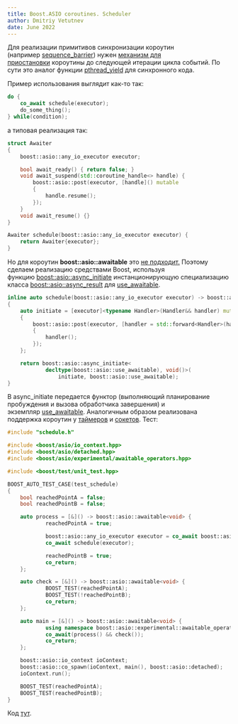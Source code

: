 ```yaml
---
title: Boost.ASIO coroutines. Scheduler
author: Dmitriy Vetutnev
date: June 2022
---
```

Для реализации примитивов синхронизации короутин (например [sequence_barrier](https://github.com/andreasbuhr/cppcoro?ref=kysa.me#sequence_barrier)) нужен [механизм для приостановки](https://github.com/andreasbuhr/cppcoro?ref=kysa.me#Scheduler-concept) короутины до следующей итерации цикла событий. По сути это аналог функции [pthread_yield](https://man7.org/linux/man-pages/man3/pthread_yield.3.html?ref=kysa.me) для синхронного кода.

Пример использования выглядит как-то так:

```c++
do {
    co_await schedule(executor);
    do_some_thing();
} while(condition);
```

а типовая реализация так:

```cpp
struct Awaiter
{
    boost::asio::any_io_executor executor;

    bool await_ready() { return false; }
    void await_suspend(std::coroutine_handle<> handle) {
        boost::asio::post(executor, [handle]() mutable
        {
            handle.resume();
        });
    }
    void await_resume() {}
}

Awaiter schedule(boost::asio::any_io_executor executor) {
	return Awaiter{executor};
}
```

Но для короутин **boost::asio::awaitable** это [не подходит.](https://github.com/lewissbaker/cppcoro/issues/131?ref=kysa.me#issuecomment-557936671) Поэтому сделаем реализацию средствами Boost, используя функцию [boost::asio::async_initiate](https://www.boost.org/doc/libs/develop/doc/html/boost_asio/overview/model/completion_tokens.html?ref=kysa.me) инстанционирующую специализацию класса [boost::asio::async_result](https://www.boost.org/doc/libs/1_80_0/doc/html/boost_asio/reference/async_result.html?ref=kysa.me) для [use_awaitable](https://github.com/boostorg/asio/blob/boost-1.80.0/include/boost/asio/impl/use_awaitable.hpp?ref=kysa.me#L258).

```cpp
inline auto schedule(boost::asio::any_io_executor executor) -> boost::asio::awaitable<void>
{
    auto initiate = [executor]<typename Handler>(Handler&& handler) mutable
    {
        boost::asio::post(executor, [handler = std::forward<Handler>(handler)]() mutable
        {
            handler();
        });
    };

    return boost::asio::async_initiate<
            decltype(boost::asio::use_awaitable), void()>(
                initiate, boost::asio::use_awaitable);
}
```

В async_initiate передается функтор (выполняющий планирование пробуждения и вызова обработчика завершения) и экземпляр [use_awaitable](https://www.boost.org/doc/libs/develop/doc/html/boost_asio/reference/use_awaitable.html?ref=kysa.me). Аналогичным образом реализована поддержка короутин у [таймеров](https://github.com/boostorg/asio/blob/boost-1.80.0/include/boost/asio/basic_waitable_timer.hpp?ref=kysa.me#L782) и [сокетов](https://github.com/boostorg/asio/blob/boost-1.80.0/include/boost/asio/basic_stream_socket.hpp?ref=kysa.me#L1106). Тест:

```cpp
#include "schedule.h"

#include <boost/asio/io_context.hpp>
#include <boost/asio/detached.hpp>
#include <boost/asio/experimental/awaitable_operators.hpp>

#include <boost/test/unit_test.hpp>

BOOST_AUTO_TEST_CASE(test_schedule)
{
    bool reachedPointA = false;
    bool reachedPointB = false;

    auto process = [&]() -> boost::asio::awaitable<void> {
            reachedPointA = true;

            boost::asio::any_io_executor executor = co_await boost::asio::this_coro::executor;
            co_await schedule(executor);

            reachedPointB = true;
            co_return;
    };

    auto check = [&]() -> boost::asio::awaitable<void> {
            BOOST_TEST(reachedPointA);
            BOOST_TEST(!reachedPointB);
            co_return;
    };

    auto main = [&]() -> boost::asio::awaitable<void> {
            using namespace boost::asio::experimental::awaitable_operators;
            co_await(process() && check());
            co_return;
    };

    boost::asio::io_context ioContext;
    boost::asio::co_spawn(ioContext, main(), boost::asio::detached);
    ioContext.run();

    BOOST_TEST(reachedPointA);
    BOOST_TEST(reachedPointB);
}
```

Код [тут](https://github.com/dvetutnev/boost_asio_awaitable_ext?ref=kysa.me).